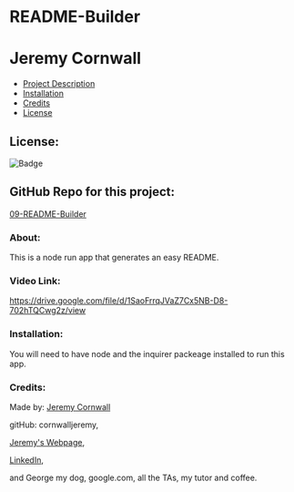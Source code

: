 # **README-Builder**
  # Jeremy Cornwall

  * [Project Description](#about)
  * [Installation](#installation)
  * [Credits](#credits)
  * [License](#license)
  
  ## License: 
  ![Badge](https://img.shields.io/badge/License-MIT-red)
  
  ## GitHub Repo for this project:
  [09-README-Builder](https://github.com/cornwalljeremy/09-README-Builder)

  ### About:
  This is a node run app that generates an easy README.

  ### Video Link:
  https://drive.google.com/file/d/1SaoFrrqJVaZ7Cx5NB-D8-702hTQCwg2z/view

  ### Installation:
  You will need to have node and the inquirer packeage installed to run this app.

  ### Credits:
  Made by: 
  [Jeremy Cornwall](cornwall.jeremy@gmail.com)

  gitHub: cornwalljeremy,

  [Jeremy's Webpage](https://cornwalljeremy.github.io/cornwall-portfolio),

  [LinkedIn](https://www.linkedin.com/in/jeremy-cornwall-a9698448/),

   and George my dog, google.com, all the TAs, my tutor and coffee. 
  
  
  
  
  
  
  

